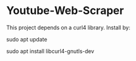 # Youtube-Web-Scraper

This project depends on a curl4 library. Install by:

 sudo apt update
 
 sudo apt install libcurl4-gnutls-dev
